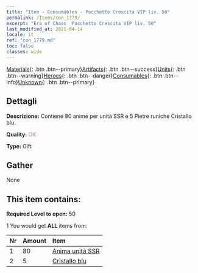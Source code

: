 ```yaml
---
title: "Item - Consumables - Pacchetto Crescita VIP liv. 50"
permalink: /Items/con_1779/
excerpt: "Era of Chaos  Pacchetto Crescita VIP liv. 50"
last_modified_at: 2021-04-14
locale: it
ref: "con_1779.md"
toc: false
classes: wide
---
```

 [Materials](/it/Items/){: .btn .btn--primary}[Artifacts](/it/Items/Artifacts/){: .btn .btn--success}[Units](/it/Items/Units/){: .btn .btn--warning}[Heroes](/it/Items/Heroes/){: .btn .btn--danger}[Consumables](/it/Items/Consumables/){: .btn .btn--info}[Unknown](/it/Items/Unknown/){: .btn .btn--primary}

## Dettagli
 **Descrizione:** Contiene 80 anime per unità SSR e 5 Pietre runiche Cristallo blu.

 **Quality:** <span style="color: #DA70D6">OK</span>

 **Type:** Gift

## Gather

  None

## This item contains:

 **Required Level to open:** 50

 1 You would get **ALL** items  from:

  | Nr | Amount |     Item    |
  |:---|:-------|:------------|
  | 1 | 80 | [Anima unità SSR](/it/Items/con_535/) | 
  | 2 | 5 | [Cristallo blu](/it/Items/con_716/) | 
